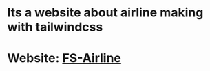 # Its a website about airline making with tailwindcss
# Website: [FS-Airline](http://fs-airline.netlify.app)
